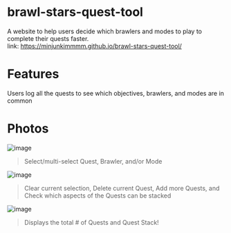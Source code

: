 # brawl-stars-quest-tool
A website to help users decide which brawlers and modes to play to complete their quests faster.<br>
link: https://minjunkimmmm.github.io/brawl-stars-quest-tool/

# Features
Users log all the quests to see which objectives, brawlers, and modes are in common

# Photos
![image](https://github.com/user-attachments/assets/cdda60f6-7a05-426e-ace0-9dbf1697f832)
> Select/multi-select Quest, Brawler, and/or Mode

![image](https://github.com/user-attachments/assets/462e39f1-a9f2-4d13-b314-594f752726df)
> Clear current selection, Delete current Quest, Add more Quests, and Check which aspects of the Quests can be stacked

![image](https://github.com/user-attachments/assets/bbe28b68-99fc-43c5-bb2d-70041f071ff2)
> Displays the total # of Quests and Quest Stack!
